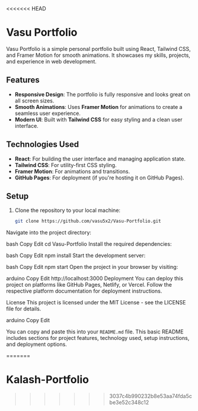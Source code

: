<<<<<<< HEAD
# Vasu Portfolio

Vasu Portfolio is a simple personal portfolio built using React, Tailwind CSS, and Framer Motion for smooth animations. It showcases my skills, projects, and experience in web development.

## Features
- **Responsive Design**: The portfolio is fully responsive and looks great on all screen sizes.
- **Smooth Animations**: Uses **Framer Motion** for animations to create a seamless user experience.
- **Modern UI**: Built with **Tailwind CSS** for easy styling and a clean user interface.

## Technologies Used
- **React**: For building the user interface and managing application state.
- **Tailwind CSS**: For utility-first CSS styling.
- **Framer Motion**: For animations and transitions.
- **GitHub Pages**: For deployment (if you're hosting it on GitHub Pages).

## Setup

1. Clone the repository to your local machine:
   ```bash
   git clone https://github.com/vasu5x2/Vasu-Portfolio.git
Navigate into the project directory:

bash
Copy
Edit
cd Vasu-Portfolio
Install the required dependencies:

bash
Copy
Edit
npm install
Start the development server:

bash
Copy
Edit
npm start
Open the project in your browser by visiting:

arduino
Copy
Edit
http://localhost:3000
Deployment
You can deploy this project on platforms like GitHub Pages, Netlify, or Vercel. Follow the respective platform documentation for deployment instructions.

License
This project is licensed under the MIT License - see the LICENSE file for details.

arduino
Copy
Edit

You can copy and paste this into your `README.md` file. This basic README includes sections for project features, technology used, setup instructions, and deployment options.






=======
# Kalash-Portfolio
>>>>>>> 3037c4b990232b8e53aa74fda5cbe3e52c348c12
